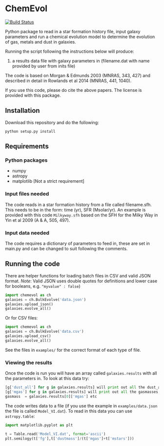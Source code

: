 # ChemEvol
[![Build Status](https://travis-ci.org/zemogle/chemevol.svg?branch=master)](https://travis-ci.org/zemogle/chemevol)

Python package to read in a star formation history file, input galaxy parameters and run a chemical evolution model to determine the evolution of gas, metals and dust in galaxies.

Running the script following the instructions below will produce:

1. a results data file with galaxy parameters in (filename.dat with name provided
  by user from inits file)

The code is based on Morgan & Edmunds 2003 (MNRAS, 343, 427)
and described in detail in Rowlands et al 2014 (MNRAS, 441, 1040).

If you use this code, please do cite the above papers.  The license is provided with this package.

## Installation

Download this repository and do the following:
```
python setup.py install
```

## Requirements

### Python packages
- numpy
- astropy
- matplotlib [Not a strict requirement]

### Input files needed
The code reads in a star formation history from a file called filename.sfh.  This needs to be in the form: time (yr), SFR (Msolar/yr).    An example is provided with this code `Milkyway.sfh` based on the SFH for the Milky Way in Yin et al 2009 (A & A, 505, 497).

### Input data needed
The code requires a dictionary of parameters to feed in, these are set in main.py and can be changed to suit following the comments.

## Running the code
There are helper functions for loading batch files in CSV and valid JSON format.
*Note*: Valid JSON uses double quotes for definitions and lower case for booleans, e.g. `"myvalue" : false`)

```python
import chemevol as ch
galaxies = ch.BulkEvolve('data.json')
galaxies.upload_json()
galaxies.evolve_all()
```
Or for CSV files:
```python
import chemevol as ch
galaxies = ch.BulkEvolve('data.csv')
galaxies.upload_csv()
galaxies.evolve_all()
```

See the files in `examples/` for the correct format of each type of file.

### Viewing the results
Once the code is run you will have an array called `galaxies.results` with all the parameters in.  To look at this data try:
```python
[g['dust_all'] for g in galaxies.results] will print out all the dust_all
[g['mgas'] for g in galaxies.results] will print out all the gasmasses
gasmass  = galaxies.results[0]['mgas'] etc
```

The code writes data to a file (if you use the example in `examples/data.json` the file is called `Model_VI.dat`).  To read in this data you can use `astropy.table`:
```python
import matplotlib.pyplot as plt

t = Table.read('Model_VI.dat', format='ascii')
plt.semilogy(t['fg'],t['dustmass']/(t['mgas']+t['mstars']))
```
